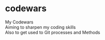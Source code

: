 # codewars
My Codewars <br>
Aiming to sharpen my coding skills <br>
Also to get used to Git processes and Methods <br>
